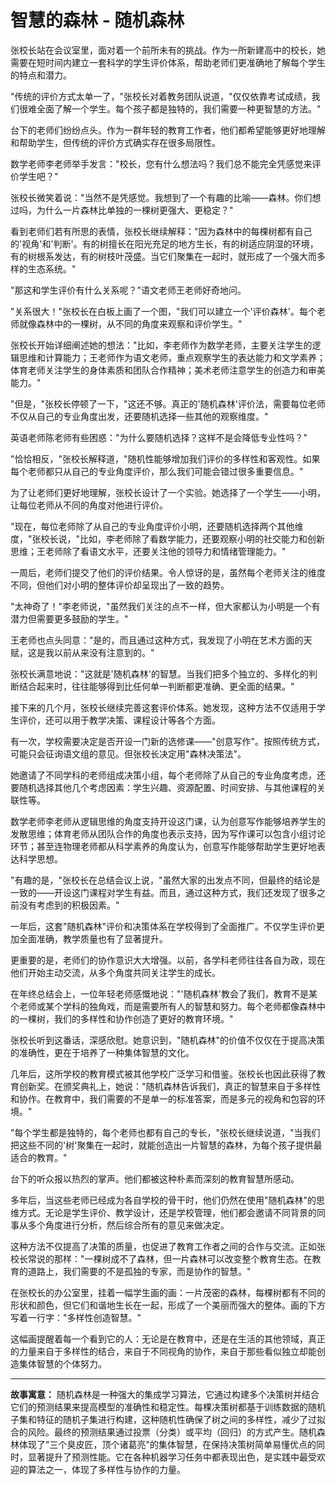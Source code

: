 # 智慧的森林 - 随机森林

张校长站在会议室里，面对着一个前所未有的挑战。作为一所新建高中的校长，她需要在短时间内建立一套科学的学生评价体系，帮助老师们更准确地了解每个学生的特点和潜力。

"传统的评价方式太单一了，"张校长对着教务团队说道，"仅仅依靠考试成绩，我们很难全面了解一个学生。每个孩子都是独特的，我们需要一种更智慧的方法。"

台下的老师们纷纷点头。作为一群年轻的教育工作者，他们都希望能够更好地理解和帮助学生，但传统的评价方式确实存在很多局限性。

数学老师李老师举手发言："校长，您有什么想法吗？我们总不能完全凭感觉来评价学生吧？"

张校长微笑着说："当然不是凭感觉。我想到了一个有趣的比喻——森林。你们想过吗，为什么一片森林比单独的一棵树更强大、更稳定？"

看到老师们若有所思的表情，张校长继续解释："因为森林中的每棵树都有自己的'视角'和'判断'。有的树擅长在阳光充足的地方生长，有的树适应阴湿的环境，有的树根系发达，有的树枝叶茂盛。当它们聚集在一起时，就形成了一个强大而多样的生态系统。"

"那这和学生评价有什么关系呢？"语文老师王老师好奇地问。

"关系很大！"张校长在白板上画了一个图，"我们可以建立一个'评价森林'。每个老师就像森林中的一棵树，从不同的角度来观察和评价学生。"

张校长开始详细阐述她的想法："比如，李老师作为数学老师，主要关注学生的逻辑思维和计算能力；王老师作为语文老师，重点观察学生的表达能力和文学素养；体育老师关注学生的身体素质和团队合作精神；美术老师注意学生的创造力和审美能力。"

"但是，"张校长停顿了一下，"这还不够。真正的'随机森林'评价法，需要每位老师不仅从自己的专业角度出发，还要随机选择一些其他的观察维度。"

英语老师陈老师有些困惑："为什么要随机选择？这样不是会降低专业性吗？"

"恰恰相反，"张校长解释道，"随机性能够增加我们评价的多样性和客观性。如果每个老师都只从自己的专业角度评价，那么我们可能会错过很多重要信息。"

为了让老师们更好地理解，张校长设计了一个实验。她选择了一个学生——小明，让每位老师从不同的角度对他进行评价。

"现在，每位老师除了从自己的专业角度评价小明，还要随机选择两个其他维度，"张校长说，"比如，李老师除了看数学能力，还要观察小明的社交能力和创新思维；王老师除了看语文水平，还要关注他的领导力和情绪管理能力。"

一周后，老师们提交了他们的评价结果。令人惊讶的是，虽然每个老师关注的维度不同，但他们对小明的整体评价却呈现出了一致的趋势。

"太神奇了！"李老师说，"虽然我们关注的点不一样，但大家都认为小明是一个有潜力但需要更多鼓励的学生。"

王老师也点头同意："是的，而且通过这种方式，我发现了小明在艺术方面的天赋，这是我以前从来没有注意到的。"

张校长满意地说："这就是'随机森林'的智慧。当我们把多个独立的、多样化的判断结合起来时，往往能够得到比任何单一判断都更准确、更全面的结果。"

接下来的几个月，张校长继续完善这套评价体系。她发现，这种方法不仅适用于学生评价，还可以用于教学决策、课程设计等各个方面。

有一次，学校需要决定是否开设一门新的选修课——"创意写作"。按照传统方式，可能只会征询语文组的意见。但张校长决定用"森林决策法"。

她邀请了不同学科的老师组成决策小组，每个老师除了从自己的专业角度考虑，还要随机选择其他几个考虑因素：学生兴趣、资源配置、时间安排、与其他课程的关联性等。

数学老师李老师从逻辑思维的角度支持开设这门课，认为创意写作能够培养学生的发散思维；体育老师从团队合作的角度也表示支持，因为写作课可以包含小组讨论环节；甚至连物理老师都从科学素养的角度认为，创意写作能够帮助学生更好地表达科学思想。

"有趣的是，"张校长在总结会议上说，"虽然大家的出发点不同，但最终的结论是一致的——开设这门课程对学生有益。而且，通过这种方式，我们还发现了很多之前没有考虑到的积极因素。"

一年后，这套"随机森林"评价和决策体系在学校得到了全面推广。不仅学生评价更加全面准确，教学质量也有了显著提升。

更重要的是，老师们的协作意识大大增强。以前，各学科老师往往各自为政，现在他们开始主动交流，从多个角度共同关注学生的成长。

在年终总结会上，一位年轻老师感慨地说："'随机森林'教会了我们，教育不是某个老师或某个学科的独角戏，而是需要所有人的智慧和努力。每个老师都像森林中的一棵树，我们的多样性和协作创造了更好的教育环境。"

张校长听到这番话，深感欣慰。她意识到，"随机森林"的价值不仅仅在于提高决策的准确性，更在于培养了一种集体智慧的文化。

几年后，这所学校的教育模式被其他学校广泛学习和借鉴。张校长也因此获得了教育创新奖。在颁奖典礼上，她说："随机森林告诉我们，真正的智慧来自于多样性和协作。在教育中，我们需要的不是单一的标准答案，而是多元的视角和包容的环境。"

"每个学生都是独特的，每个老师也都有自己的专长，"张校长继续说道，"当我们把这些不同的'树'聚集在一起时，就能创造出一片智慧的森林，为每个孩子提供最适合的教育。"

台下的听众报以热烈的掌声。他们都被这种朴素而深刻的教育智慧所感动。

多年后，当这些老师已经成为各自学校的骨干时，他们仍然在使用"随机森林"的思维方式。无论是学生评价、教学设计，还是学校管理，他们都会邀请不同背景的同事从多个角度进行分析，然后综合所有的意见来做决定。

这种方法不仅提高了决策的质量，也促进了教育工作者之间的合作与交流。正如张校长常说的那样："一棵树成不了森林，但一片森林可以改变整个教育生态。在教育的道路上，我们需要的不是孤独的专家，而是协作的智慧。"

在张校长的办公室里，挂着一幅学生画的画：一片茂密的森林，每棵树都有不同的形状和颜色，但它们和谐地生长在一起，形成了一个美丽而强大的整体。画的下方写着一行字："多样性创造智慧。"

这幅画提醒着每一个看到它的人：无论是在教育中，还是在生活的其他领域，真正的力量来自于多样性的结合，来自于不同视角的协作，来自于那些看似独立却能创造集体智慧的个体努力。

---

**故事寓意：**
随机森林是一种强大的集成学习算法，它通过构建多个决策树并结合它们的预测结果来提高模型的准确性和稳定性。每棵决策树都基于训练数据的随机子集和特征的随机子集进行构建，这种随机性确保了树之间的多样性，减少了过拟合的风险。最终的预测结果通过投票（分类）或平均（回归）的方式产生。随机森林体现了"三个臭皮匠，顶个诸葛亮"的集体智慧，在保持决策树简单易懂优点的同时，显著提升了预测性能。它在各种机器学习任务中都表现出色，是实践中最受欢迎的算法之一，体现了多样性与协作的力量。 